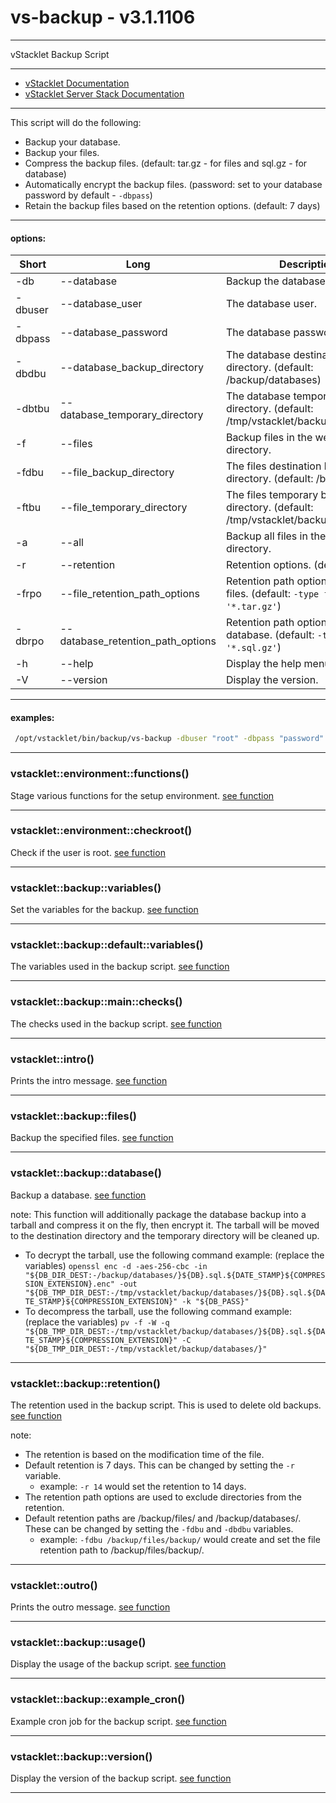 # vs-backup - v3.1.1106


---

vStacklet Backup Script

---

- [vStacklet Documentation](https://github.com/JMSDOnline/vstacklet/blob/development/docs/setup/vstacklet.sh.md)
- [vStacklet Server Stack Documentation](https://github.com/JMSDOnline/vstacklet/blob/development/docs/setup/vstacklet-server-stack.sh.md)

---

This script will do the following:
- Backup your database.
- Backup your files.
- Compress the backup files. (default: tar.gz - for files and sql.gz - for database)
- Automatically encrypt the backup files. (password: set to your database password by default - `-dbpass`)
- Retain the backup files based on the retention options. (default: 7 days)

---

#### options:
| Short | Long                       | Description
| ----- | -------------------------- | ------------------------------------------
|  -db   | --database                 | Backup the database.
|  -dbuser   | --database_user          | The database user.
|  -dbpass   | --database_password      | The database password.
|  -dbdbu   | --database_backup_directory   | The database destination backup directory. (default: /backup/databases)
|  -dbtbu   | --database_temporary_directory  | The database temporary backup directory. (default: /tmp/vstacklet/backup/databases)
|  -f   | --files                    | Backup files in the web root directory.
|  -fdbu   | --file_backup_directory   | The files destination backup directory. (default: /backup/files)
|  -ftbu   | --file_temporary_directory  | The files temporary backup directory. (default: /tmp/vstacklet/backup/files)
|  -a   | --all                      | Backup all files in the web root directory.
|  -r   | --retention                | Retention options. (default: 7)
|  -frpo   | --file_retention_path_options  | Retention path options for the files. (default: `-type f -name '*.tar.gz'`)
|  -dbrpo   | --database_retention_path_options  | Retention path options for the database. (default: `-type f -name '*.sql.gz'`)
|  -h   | --help                     | Display the help menu.
|  -V   | --version                  | Display the version.

---

#### examples:
```bash
 /opt/vstacklet/bin/backup/vs-backup -dbuser "root" -dbpass "password" -db "database" -f "/var/www/html" -a"
```

---



### vstacklet::environment::functions()

Stage various functions for the setup environment. [see function](https://github.com/JMSDOnline/vstacklet/blob/development/bin/backup/vs-backup#L72-L151)

---

### vstacklet::environment::checkroot()

Check if the user is root. [see function](https://github.com/JMSDOnline/vstacklet/blob/development/bin/backup/vs-backup#L158-L163)

---

### vstacklet::backup::variables()

Set the variables for the backup. [see function](https://github.com/JMSDOnline/vstacklet/blob/development/bin/backup/vs-backup#L170-L288)

---

### vstacklet::backup::default::variables()

The variables used in the backup script. [see function](https://github.com/JMSDOnline/vstacklet/blob/development/bin/backup/vs-backup#L295-L346)

---

### vstacklet::backup::main::checks()

The checks used in the backup script. [see function](https://github.com/JMSDOnline/vstacklet/blob/development/bin/backup/vs-backup#L353-L402)

---

### vstacklet::intro()

Prints the intro message. [see function](https://github.com/JMSDOnline/vstacklet/blob/development/bin/backup/vs-backup#L409-L427)

---

### vstacklet::backup::files()

Backup the specified files. [see function](https://github.com/JMSDOnline/vstacklet/blob/development/bin/backup/vs-backup#L434-L492)

---

### vstacklet::backup::database()

Backup a database. [see function](https://github.com/JMSDOnline/vstacklet/blob/development/bin/backup/vs-backup#L507-L560)

note: This function will additionally package the database backup into a tarball
and compress it on the fly, then encrypt it. The tarball will be moved to the
destination directory and the temporary directory will be cleaned up.
- To decrypt the tarball, use the following command example: (replace the variables)
```openssl enc -d -aes-256-cbc -in "${DB_DIR_DEST:-/backup/databases/}${DB}.sql.${DATE_STAMP}${COMPRESSION_EXTENSION}.enc" -out "${DB_TMP_DIR_DEST:-/tmp/vstacklet/backup/databases/}${DB}.sql.${DATE_STAMP}${COMPRESSION_EXTENSION}" -k "${DB_PASS}"```
- To decompress the tarball, use the following command example: (replace the variables)
```pv -f -W -q "${DB_TMP_DIR_DEST:-/tmp/vstacklet/backup/databases/}${DB}.sql.${DATE_STAMP}${COMPRESSION_EXTENSION}" -C "${DB_TMP_DIR_DEST:-/tmp/vstacklet/backup/databases/}"```

---

### vstacklet::backup::retention()

The retention used in the backup script. This is used to delete
old backups. [see function](https://github.com/JMSDOnline/vstacklet/blob/development/bin/backup/vs-backup#L579-L605)

note:
- The retention is based on the modification time of the file.
- Default retention is 7 days. This can be changed by setting the `-r` variable.
  - example: `-r 14` would set the retention to 14 days.
- The retention path options are used to exclude directories from the retention.
- Default retention paths are /backup/files/ and /backup/databases/. These can
be changed by setting the `-fdbu` and `-dbdbu` variables.
  - example: `-fdbu /backup/files/backup/` would create and set the file retention
path to /backup/files/backup/.

---

### vstacklet::outro()

Prints the outro message. [see function](https://github.com/JMSDOnline/vstacklet/blob/development/bin/backup/vs-backup#L612-L617)

---

### vstacklet::backup::usage()

Display the usage of the backup script. [see function](https://github.com/JMSDOnline/vstacklet/blob/development/bin/backup/vs-backup#L624-L668)

---

### vstacklet::backup::example_cron()

Example cron job for the backup script. [see function](https://github.com/JMSDOnline/vstacklet/blob/development/bin/backup/vs-backup#L675-L683)

---

### vstacklet::backup::version()

Display the version of the backup script. [see function](https://github.com/JMSDOnline/vstacklet/blob/development/bin/backup/vs-backup#L690-L696)

---


